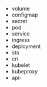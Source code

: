 - volume
- configmap
- secret
- pod
- service
- ingress
- deployment
- sts
- cri
- kubelet
- kubeproxy
- api-